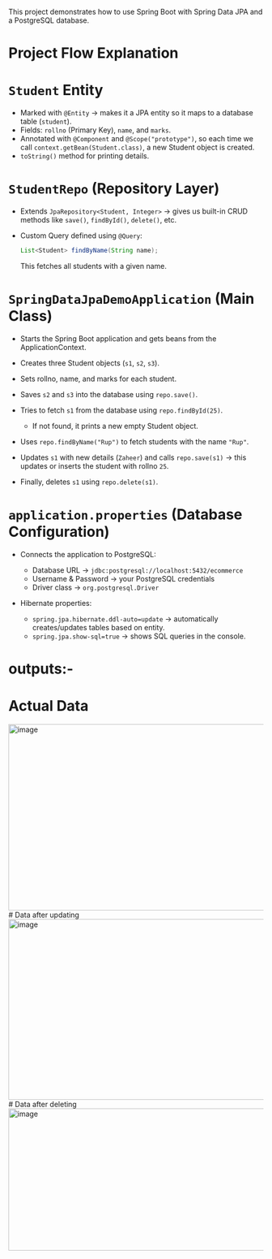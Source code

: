
This project demonstrates how to use Spring Boot with Spring Data JPA and a PostgreSQL database.

# Project Flow Explanation

# `Student` Entity
* Marked with `@Entity` → makes it a JPA entity so it maps to a database table (`student`).
* Fields: `rollno` (Primary Key), `name`, and `marks`.
* Annotated with `@Component` and `@Scope("prototype")`, so each time we call `context.getBean(Student.class)`, a new Student object is created.
*  `toString()` method for printing details.

# `StudentRepo` (Repository Layer)

* Extends `JpaRepository<Student, Integer>` → gives us built-in CRUD methods like `save()`, `findById()`, `delete()`, etc.
* Custom Query defined using `@Query`:

  ```java
  List<Student> findByName(String name);
  ```
  This fetches all students with a given name.

# `SpringDataJpaDemoApplication` (Main Class)

* Starts the Spring Boot application and gets beans from the ApplicationContext.
* Creates three Student objects (`s1`, `s2`, `s3`).
* Sets rollno, name, and marks for each student.
* Saves `s2` and `s3` into the database using `repo.save()`.
* Tries to fetch `s1` from the database using `repo.findById(25)`.

  * If not found, it prints a new empty Student object.
* Uses `repo.findByName("Rup")` to fetch students with the name `"Rup"`.
* Updates `s1` with new details (`Zaheer`) and calls `repo.save(s1)` → this updates or inserts the student with rollno `25`.
* Finally, deletes `s1` using `repo.delete(s1)`.

# `application.properties` (Database Configuration)
* Connects the application to PostgreSQL:

  * Database URL → `jdbc:postgresql://localhost:5432/ecommerce`
  * Username & Password → your PostgreSQL credentials
  * Driver class → `org.postgresql.Driver`
* Hibernate properties:

  * `spring.jpa.hibernate.ddl-auto=update` → automatically creates/updates tables based on entity.
  * `spring.jpa.show-sql=true` → shows SQL queries in the console.

# outputs:-

# Actual Data
<img width="521" height="367" alt="image" src="https://github.com/user-attachments/assets/d16bdcfd-f34c-41d2-a970-defb26ed4dcf" />
# Data after updating
<img width="509" height="356" alt="image" src="https://github.com/user-attachments/assets/e866f0b7-640b-4e9c-9ee4-46dfffb7a665" />
# Data after deleting
<img width="507" height="280" alt="image" src="https://github.com/user-attachments/assets/935c4c45-96f9-43ae-9ed1-c59f42aa86e7" />

